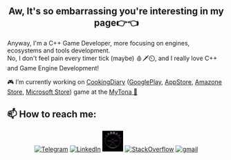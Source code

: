 <h2 align="center">Aw, It's so embarrassing you're interesting in my page👉👈</h2>

Anyway, I'm a C++ Game Developer, more focusing on engines, ecosystems and tools development.<br>
No, I don't feel pain every timer tick (maybe) 🩸🗡️⏲️, and I really love C++ and Game Engine Development!<br>

🎮 I’m currently working on [CookingDiary][cd_main] ([GooglePlay][cd_gp], [AppStore][cd_as], [Amazone Store][cd_amaz], [Microsoft Store][cd_ms]) game at the [MyTona 🏢][mylove]<br>

<h2>📫 How to reach me:</h2>

<p align="center">
 <a href="https://t.me/golxzn/"><img src="https://img.icons8.com/color/48/000000/telegram-app--v4.png" alt="Telegram" /></a>
 <a href="https://www.linkedin.com/in/golxzn/"><img src="https://img.icons8.com/color/48/000000/linkedin-circled--v1.png" alt="LinkedIn" /></a>
 <a href="https://golxzn.github.io/"><img width="48px" src="https://github.com/golxzn/golxzn.github.io/blob/main/assets/logo/gear.gif" alt="[golxzn]" /></a>
 <a href="https://stackoverflow.com/users/13163077/ruslan-golovinsky"><img src="https://img.icons8.com/external-tal-revivo-shadow-tal-revivo/48/000000/external-stack-overflow-is-a-question-and-answer-site-for-professional-logo-shadow-tal-revivo.png" alt="StackOverflow" /></a>
 <a href = "mailto: golxzn@gmail.com"><img src="https://img.icons8.com/fluency/48/000000/google-logo.png" alt="gmail" /></a>
</p>

[mylove]: https://mytona.ru/

[cd_main]: https://cookingdiary.game/
[cd_gp]: https://cooking-diary.onelink.me/PKnG/895ec827
[cd_as]: https://cooking-diary.onelink.me/PKnG/beba8f6
[cd_amaz]: https://cd-amazon.onelink.me/4b1A/e3011683
[cd_ms]: https://cooking-diary.onelink.me/PKnG/3666ec36
